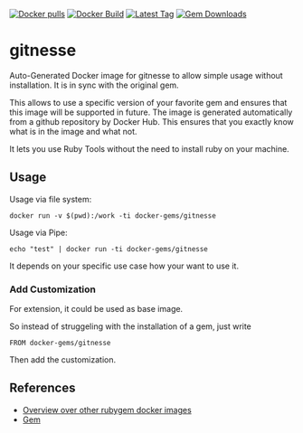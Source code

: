 [![Docker pulls](https://img.shields.io/docker/pulls/rubygem/gitnesse.svg)](https://hub.docker.com/r/rubygem/gitnesse/)
[![Docker Build](https://img.shields.io/docker/automated/rubygem/gitnesse.svg)](https://hub.docker.com/r/rubygem/gitnesse/)
[![Latest Tag](https://img.shields.io/github/tag/docker-rubygem/gitnesse.svg)](https://hub.docker.com/r/rubygem/gitnesse/)
[![Gem Downloads](https://img.shields.io/gem/dt/gitnesse.svg)](https://rubygems.org/gems/gitnesse/)
# gitnesse

Auto-Generated Docker image for gitnesse to allow simple usage without installation.
It is in sync with the original gem.

This allows to use a specific version of your favorite gem and ensures that this image will be supported in future.
The image is generated automatically from a github repository by Docker Hub.
This ensures that you exactly know what is in the image and what not.

It lets you use Ruby Tools without the need to install ruby on your machine.

## Usage

Usage via file system:

`docker run -v $(pwd):/work -ti docker-gems/gitnesse`

Usage via Pipe:

`echo "test" | docker run -ti docker-gems/gitnesse`

It depends on your specific use case how your want to use it.

### Add Customization

For extension, it could be used as base image.

So instead of struggeling with the installation of a gem, just write

`FROM docker-gems/gitnesse`

Then add the customization.

## References

 - [Overview over other rubygem docker images](https://github.com/thinkbot/docker-rubygem)
 - [Gem](https://rubygems.org/gems/gitnesse/)
